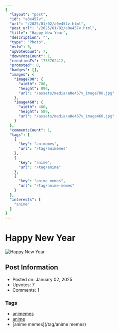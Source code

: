 ```yaml
---
{
  "layout": "post",
  "id": "a0e457v",
  "url": "/2025/01/02/a0e457v.html",
  "post_url": "/2025/01/02/a0e457v.html",
  "title": "Happy New Year",
  "description": "",
  "type": "Photo",
  "nsfw": 0,
  "upVoteCount": 7,
  "downVoteCount": 1,
  "creationTs": 1735762412,
  "promoted": 0,
  "badges": [],
  "images": {
    "image700": {
      "width": 700,
      "height": 896,
      "url": "/assets/media/a0e457v_image700.jpg"
    },
    "image460": {
      "width": 460,
      "height": 589,
      "url": "/assets/media/a0e457v_image460.jpg"
    }
  },
  "commentsCount": 1,
  "tags": [
    {
      "key": "animemes",
      "url": "/tag/animemes"
    },
    {
      "key": "anime",
      "url": "/tag/anime"
    },
    {
      "key": "anime memes",
      "url": "/tag/anime-memes"
    }
  ],
  "interests": [
    "anime"
  ]
}
---
```


# Happy New Year

![Happy New Year](/assets/media/a0e457v_image700.jpg)

## Post Information

- Posted on: January 02, 2025
- Upvotes: 7
- Comments: 1

### Tags

- [animemes](/tag/animemes)
- [anime](/tag/anime)
- [anime memes](/tag/anime memes)
